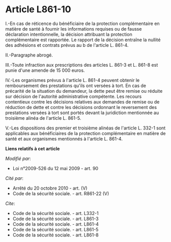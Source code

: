 # Article L861-10

I.-En cas de réticence du bénéficiaire de la protection complémentaire en matière de santé à fournir les informations
requises ou de fausse déclaration intentionnelle, la décision attribuant la protection complémentaire est rapportée. Le
rapport de la décision entraîne la nullité des adhésions et contrats prévus au b de l'article L. 861-4. 

II.-Paragraphe abrogé. 

III.-Toute infraction aux prescriptions des articles L. 861-3 et L. 861-8 est punie d'une amende de 15 000 euros. 

IV.-Les organismes prévus à l'article L. 861-4 peuvent obtenir le remboursement des prestations qu'ils ont versées à tort. En
cas de précarité de la situation du demandeur, la dette peut être remise ou réduite sur décision de l'autorité administrative
compétente. Les recours contentieux contre les décisions relatives aux demandes de remise ou de réduction de dette et contre
les décisions ordonnant le reversement des prestations versées à tort sont portés devant la juridiction mentionnée au
troisième alinéa de l'article L. 861-5.

V.-Les dispositions des premier et troisième alinéas de l'article L. 332-1 sont applicables aux bénéficiaires de la
protection complémentaire en matière de santé et aux organismes mentionnés à l'article L. 861-4.

**Liens relatifs à cet article**

_Modifié par_:

  - Loi n°2009-526 du 12 mai 2009 - art. 90

_Cité par_:

  - Arrêté du 20 octobre 2010 - art. (V)
  - Code de la sécurité sociale. - art. R861-22 (V)

_Cite_:

  - Code de la sécurité sociale. - art. L332-1
  - Code de la sécurité sociale. - art. L861-3
  - Code de la sécurité sociale. - art. L861-4
  - Code de la sécurité sociale. - art. L861-5
  - Code de la sécurité sociale. - art. L861-8
